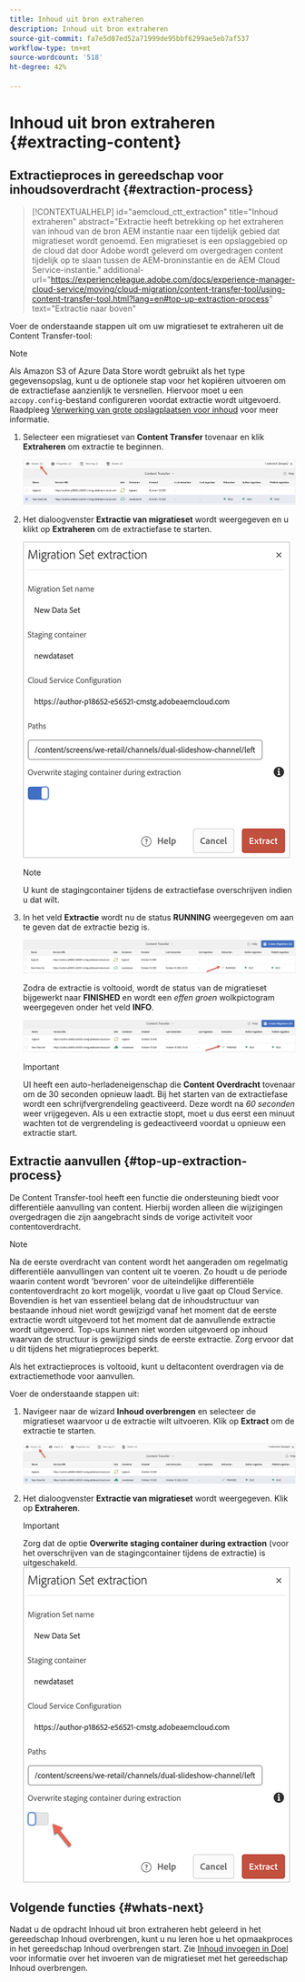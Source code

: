 ```yaml
---
title: Inhoud uit bron extraheren
description: Inhoud uit bron extraheren
source-git-commit: fa7e5d07ed52a71999de95bbf6299ae5eb7af537
workflow-type: tm+mt
source-wordcount: '518'
ht-degree: 42%

---
```



# Inhoud uit bron extraheren {#extracting-content}

## Extractieproces in gereedschap voor inhoudsoverdracht {#extraction-process}

>[!CONTEXTUALHELP]
>id="aemcloud_ctt_extraction"
>title="Inhoud extraheren"
>abstract="Extractie heeft betrekking op het extraheren van inhoud van de bron AEM instantie naar een tijdelijk gebied dat migratieset wordt genoemd. Een migratieset is een opslaggebied op de cloud dat door Adobe wordt geleverd om overgedragen content tijdelijk op te slaan tussen de AEM-broninstantie en de AEM Cloud Service-instantie."
>additional-url="https://experienceleague.adobe.com/docs/experience-manager-cloud-service/moving/cloud-migration/content-transfer-tool/using-content-transfer-tool.html?lang=en#top-up-extraction-process" text="Extractie naar boven"

Voer de onderstaande stappen uit om uw migratieset te extraheren uit de Content Transfer-tool:
>[!NOTE]
>Als Amazon S3 of Azure Data Store wordt gebruikt als het type gegevensopslag, kunt u de optionele stap voor het kopiëren uitvoeren om de extractiefase aanzienlijk te versnellen. Hiervoor moet u een `azcopy.config`-bestand configureren voordat extractie wordt uitgevoerd. Raadpleeg [Verwerking van grote opslagplaatsen voor inhoud](https://experienceleague.adobe.com/docs/experience-manager-cloud-service/moving/cloud-migration/content-transfer-tool/handling-large-content-repositories.html?lang=en) voor meer informatie.

1. Selecteer een migratieset van **Content Transfer** tovenaar en klik **Extraheren** om extractie te beginnen.

   ![afbeelding](/help/move-to-cloud-service/content-transfer-tool/assets-ctt/extraction-01.png)

1. Het dialoogvenster **Extractie van migratieset** wordt weergegeven en u klikt op **Extraheren** om de extractiefase te starten.

   ![afbeelding](/help/move-to-cloud-service/content-transfer-tool/assets-ctt/extraction-02.png)

   >[!NOTE]
   >U kunt de stagingcontainer tijdens de extractiefase overschrijven indien u dat wilt.

1. In het veld **Extractie** wordt nu de status **RUNNING** weergegeven om aan te geven dat de extractie bezig is.

   ![afbeelding](/help/move-to-cloud-service/content-transfer-tool/assets-ctt/extraction-03.png)

   Zodra de extractie is voltooid, wordt de status van de migratieset bijgewerkt naar **FINISHED** en wordt een *effen groen* wolkpictogram weergegeven onder het veld **INFO**.

   ![afbeelding](/help/move-to-cloud-service/content-transfer-tool/assets-ctt/extraction-04.png)

   >[!IMPORTANT]
   >UI heeft een auto-herladeneigenschap die **Content Overdracht** tovenaar om de 30 seconden opnieuw laadt.
   >Bij het starten van de extractiefase wordt een schrijfvergrendeling geactiveerd. Deze wordt na *60 seconden* weer vrijgegeven. Als u een extractie stopt, moet u dus eerst een minuut wachten tot de vergrendeling is gedeactiveerd voordat u opnieuw een extractie start.

## Extractie aanvullen {#top-up-extraction-process}

De Content Transfer-tool heeft een functie die ondersteuning biedt voor differentiële aanvulling van content. Hierbij worden alleen die wijzigingen overgedragen die zijn aangebracht sinds de vorige activiteit voor contentoverdracht.

>[!NOTE]
>Na de eerste overdracht van content wordt het aangeraden om regelmatig differentiële aanvullingen van content uit te voeren. Zo houdt u de periode waarin content wordt &#39;bevroren&#39; voor de uiteindelijke differentiële contentoverdracht zo kort mogelijk, voordat u live gaat op Cloud Service.
>Bovendien is het van essentieel belang dat de inhoudstructuur van bestaande inhoud niet wordt gewijzigd vanaf het moment dat de eerste extractie wordt uitgevoerd tot het moment dat de aanvullende extractie wordt uitgevoerd. Top-ups kunnen niet worden uitgevoerd op inhoud waarvan de structuur is gewijzigd sinds de eerste extractie. Zorg ervoor dat u dit tijdens het migratieproces beperkt.

Als het extractieproces is voltooid, kunt u deltacontent overdragen via de extractiemethode voor aanvullen.

Voer de onderstaande stappen uit:

1. Navigeer naar de wizard **Inhoud overbrengen** en selecteer de migratieset waarvoor u de extractie wilt uitvoeren. Klik op **Extract** om de extractie te starten.

   ![afbeelding](/help/move-to-cloud-service/content-transfer-tool/assets-ctt/extraction-05.png)

1. Het dialoogvenster **Extractie van migratieset** wordt weergegeven. Klik op **Extraheren**.

   >[!IMPORTANT]
   >Zorg dat de optie **Overwrite staging container during extraction** (voor het overschrijven van de stagingcontainer tijdens de extractie) is uitgeschakeld.
   >![afbeelding](/help/move-to-cloud-service/content-transfer-tool/assets-ctt/extraction-06.png)


## Volgende functies {#whats-next}

Nadat u de opdracht Inhoud uit bron extraheren hebt geleerd in het gereedschap Inhoud overbrengen, kunt u nu leren hoe u het opmaakproces in het gereedschap Inhoud overbrengen start. Zie [Inhoud invoegen in Doel](/help/move-to-cloud-service/content-transfer-tool/using-content-transfer-tool/ingesting-content.md) voor informatie over het invoeren van de migratieset met het gereedschap Inhoud overbrengen.
